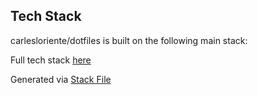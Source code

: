 ## Tech Stack
carlesloriente/dotfiles is built on the following main stack:

Full tech stack [here](/techstack.md)

Generated via [Stack File](https://github.com/marketplace/stack-file)
